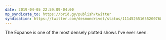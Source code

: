 ```yaml
---
date: 2019-04-05 22:59:09-04:00
mp_syndicate_to: https://brid.gy/publish/twitter
syndication: https://twitter.com/desmondrivet/status/1114526516552007681
---
```


The Expanse is one of the most densely plotted shows I've ever seen.  